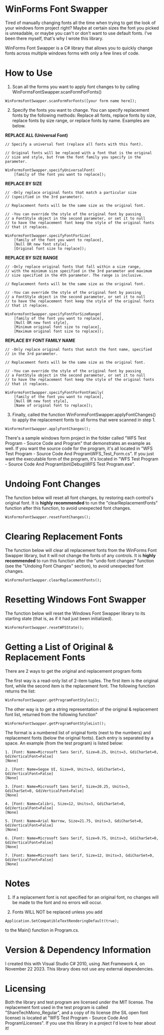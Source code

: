 # WinForms Font Swapper
 

Tired of manually changing fonts all the time when trying to get the look of your windows form project right?
Maybe at certain sizes the font you picked is unreadable, or maybe you can't or don't want to use default
fonts. I've been there myself, that's why I wrote this library.

WinForms Font Swapper is a C# library that allows you to quickly change fonts across multiple windows forms with only a
few lines of code. 

# How to Use

1. Scan all the forms you want to apply font changes to by calling WinFormsFontSwapper.scanFormForFonts()
```
WinFormsFontSwapper.scanFormForFonts([your form name here]);
```

2. Specify the fonts you want to change. You can specify replacement fonts by the following methods: Replace all fonts,
replace fonts by size, replace fonts by size range, or replace fonts by name. Examples are below.

**REPLACE ALL (Universal Font)**
```
// Specify a universal font (replace all fonts with this font).

// Original fonts will be replaced with a font that is the original 
// size and style, but from the font family you specify in the parameter.

WinFormsFontSwapper.specifyUniversalFont(
	[family of the font you want to replace]);

```

**REPLACE BY SIZE**
```
// -Only replace original fonts that match a particular size
// (specified in the 3rd parameter). 

// Replacement fonts will be the same size as the original font.

// -You can override the style of the original font by passing
// a FontStyle object in the second parameter, or set it to null
// to have the replacement font keep the style of the original fonts
// that it replaces.

WinFormsFontSwapper.specifyFontForSize(
	[family of the font you want to replace],
	[Null OR new font style],
	[Original font size to replace]);

```

**REPLACE BY SIZE RANGE**
```
// -Only replace original fonts that fall within a size range,
// with the minimum size specified in the 3rd parameter and maximum
// size specified in the 4th parameter. The range is inclusive.

// Replacement fonts will be the same size as the original font.

// -You can override the style of the original font by passing
// a FontStyle object in the second parameter, or set it to null
// to have the replacement font keep the style of the original fonts
// that it replaces.

WinFormsFontSwapper.specifyFontForSizeRange(
	[family of the font you want to replace],
	[Null OR new font style],
	[Minimum original font size to replace],
	[Maximum original font size to replace]);

```

**REPLACE BY FONT FAMILY NAME**
```
// -Only replace original fonts that match the font name, specified
// in the 3rd parameter. 

// Replacement fonts will be the same size as the original font.

// -You can override the style of the original font by passing
// a FontStyle object in the second parameter, or set it to null
// to have the replacement font keep the style of the original fonts
// that it replaces.

WinFormsFontSwapper.specifyFontForFontFamily(
	[family of the font you want to replace],
	[Null OR new font style],
	[Name of original font to replace]);

```

3. Finally, called the function WinFormsFontSwapper.applyFontChanges() to apply the replacement fonts to all forms
that were scanned in step 1.

```
WinFormsFontSwapper.applyFontChanges();
```

There's a sample windows form project in the folder called "WFS Test Program - Source Code and Program" that demonstrates an example as well.
If you want the source code for the program, it's all located in "WFS Test Program - Source Code And Program\WFS_Test_Form.cs".
If you just want the executable form of the program, it's located in "WFS Test Program - Source Code And Program\bin\Debug\WFS Test Program.exe".

# Undoing Font Changes

The function below will reset all font changes, by restoring each control's original font.
It is **highly recommended** to run the "clearReplacementFonts" function after this function, to avoid unexpected font changes.
```
WinFormsFontSwapper.resetFontChanges();
```

# Clearing Replacement Fonts

The function below will clear all replacement fonts from the WinForms Font Swapper library, but it will not change the fonts of any controls.
It is **highly recommended** to run this function after the "undo font changes" function (see the "Undoing Font Changes" section),
to avoid unexpected font changes.
```
WinFormsFontSwapper.clearReplacementFonts();
```

# Resetting Windows Font Swapper

The function below will reset the Windows Font Swapper library to its starting state (that is, as if it had just been initialized).
```
WinFormsFontSwapper.resetWFSState();
```

# Getting a List of Original & Replacement Fonts

There are 2 ways to get the original and replacement program fonts

The first way is a read-only list of 2-item tuples. The first item is the original font, while the second item is the replacement font. The following function returns the list:
```
WinFormsFontSwapper.getProgramFontStyles();
```

The other way is to get a string representation of the original & replacement font list, returned from the following function"
```
WinFormsFontSwapper.getProgramFontStyleList();
```

The format is a numbered list of original fonts (next to the numbers) and replacement fonts (below the original fonts). Each entry is separated by a space. An example (from the test program) is listed below:
```
1. [Font: Name=Microsoft Sans Serif, Size=8.25, Units=3, GdiCharSet=0, GdiVerticalFont=False]
[None]

2. [Font: Name=Segoe UI, Size=9, Units=3, GdiCharSet=1, GdiVerticalFont=False]
[None]

3. [Font: Name=Microsoft Sans Serif, Size=20.25, Units=3, GdiCharSet=0, GdiVerticalFont=False]
[None]

4. [Font: Name=Calibri, Size=12, Units=3, GdiCharSet=0, GdiVerticalFont=False]
[None]

5. [Font: Name=Arial Narrow, Size=21.75, Units=3, GdiCharSet=0, GdiVerticalFont=False]
[None]

6. [Font: Name=Microsoft Sans Serif, Size=9.75, Units=3, GdiCharSet=0, GdiVerticalFont=False]
[None]

7. [Font: Name=Microsoft Sans Serif, Size=12, Units=3, GdiCharSet=0, GdiVerticalFont=False]
[None]
```

# Notes

1. If a replacement font is not specified for an original font, no changes will be made to the font and no errors will occur.

2. Fonts WILL NOT be replaced unless you add
```
Application.SetCompatibleTextRenderingDefault(true);
```
to the Main() function in Program.cs.

# Version & Dependency Information

I created this with Visual Studio C# 2010, using .Net Framework 4, on November 22 2023. This library does not use any external dependencies.

# Licensing

Both the library and test program are licensed under the MIT license. The replacement font used in the test program is called "ShareTechMono_Regular", and a copy of its license (the SIL open font license) is located at "WFS Test Program - Source Code And Program\Licenses\". If you use this library in a project I'd love to hear about it!